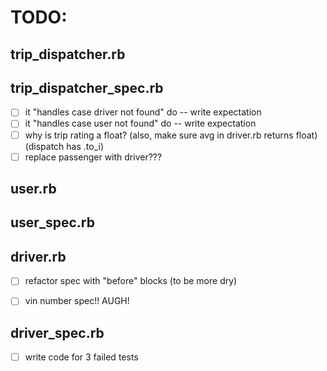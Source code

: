 # TODO:

## trip_dispatcher.rb



## trip_dispatcher_spec.rb
- [ ] it "handles case driver not found" do -- write expectation
- [ ] it "handles case user not found" do -- write expectation
- [ ] why is trip rating a float? (also, make sure avg in driver.rb returns float) (dispatch has .to_i)
- [ ] replace passenger with driver???

## user.rb



## user_spec.rb



## driver.rb
- [ ] refactor spec with "before" blocks (to be more dry)
- [ ] vin number spec!! AUGH!



## driver_spec.rb
- [ ] write code for 3 failed tests
